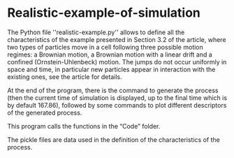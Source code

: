 # Realistic-example-of-simulation

The Python file ''realistic-example.py'' allows to define all the characteristics of the example presented in Section 3.2 of the article, where two types of particles move in a cell following three possible motion regimes: a Brownian motion, a Brownian motion with a linear drift and a confined (Ornstein-Uhlenbeck) motion. The jumps do not occur uniformly in space and time, in particular new particles appear in interaction with the existing ones, see the article for details. 

At the end of the program, there is the command to generate the process (then the current time of simulation is displayed, up to the final time which is by default 167.86), followed by some commands to plot different descriptors of the generated process.

This program calls the functions in the “Code” folder.

The pickle files are data used in the definition of the characteristics of the process.
